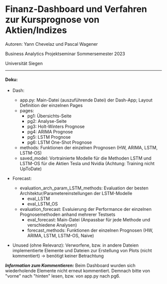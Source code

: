 # Finanz-Dashboard und Verfahren zur Kursprognose von Aktien/Indizes

Autoren: Yann Chevelaz und Pascal Wagener

Business Analytics Projektseminar Sommersemester 2023

Universität Siegen

---

#### Doku:
* Dash:
  * app.py: Main-Datei (auszuführende Datei) der Dash-App; Layout Definition der einzelnen Pages
  * pages:
    * pg1: Übersichts-Seite
    * pg2: Analyse-Seite
    * pg3: Holt-Winters Prognose
    * pg4: ARIMA Prognose
    * pg5: LSTM Prognose
    * pg6: LSTM One-Shot Prognose
  * methods: Funktionen der einzelnen Prognosen (HW, ARIMA, LSTM, LSTM-OS)
  * saved_model: Vortrainierte Modelle für die Methoden LSTM und LSTM-OS für die Aktien Tesla und Nvidia (Achtung: Training nicht UpToDate)

* Forecast:
  * evaluation_arch_param_LSTM_methods: Evaluation der besten Architektur/Parametereinstellungen der LSTM-Modelle
    * eval_LSTM
    * eval_LSTM_OS  
  * evaluation_forecast: Evaluierung der Performance der einzelnen Prognosemethoden anhand mehrerer Testsets
    * eval_forecast: Main-Datei (Anpassbar für jede Methode und verschiedene Analysen)
    * forecast_methods: Funktionen der einzelnen Prognosen (HW, ARIMA, LSTM, LSTM-OS, Naive)

* Unused (ohne Relevanz): Verworfene, bzw. in andere Dateien implementierte Elemente und Dateien zur Erstellung von Plots (nicht kommentiert) -> benötigt keiner Betrachtung

***Information zum Kommentieren:*** Beim Dashboard wurden sich wiederholende Elemente nicht erneut kommentiert. Demnach bitte von "vorne" nach "hinten" lesen, bzw. von app.py nach pg6.
